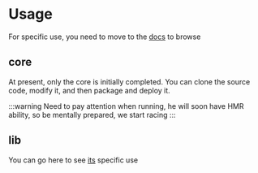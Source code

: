 # Usage

For specific use, you need to move to the [docs](/components/) to browse

## core

At present, only the core is initially completed. You can clone the source code, modify it, and then package and deploy it.

:::warning
Need to pay attention when running, he will soon have HMR ability, so be mentally prepared, we start racing
:::

## lib

You can go here to see [its](/components/lib) specific use
